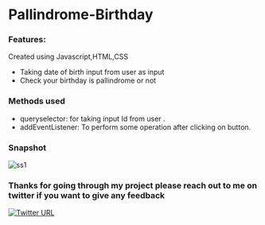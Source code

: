# Pallindrome-Birthday

### Features:
Created using Javascript,HTML,CSS

-  Taking date of birth input from user as input
-  Check your birthday is pallindrome  or not 

### Methods used

-   queryselector: for taking input Id from user .
-   addEventListener: To perform some operation after clicking on button.


### Snapshot

![ss1](https://user-images.githubusercontent.com/44290901/134713056-8cffc251-bce2-4a40-8ac9-2bb3edcf1bf7.PNG)


### Thanks for going through my project please reach out to me on twitter if you want to give any feedback

[![Twitter URL](https://img.shields.io/badge/Twitter-1DA1F2?style=for-the-badge&logo=twitter&logoColor=white)](https://twitter.com/PoojaKelkar5)
